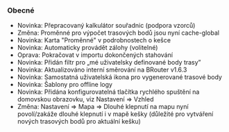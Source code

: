 ### Obecné

- Novinka: Přepracovaný kalkulátor souřadnic (podpora vzorců)
- Změna: Proměnné pro výpočet trasových bodů jsou nyní cache-global
- Novinka: Karta "Proměnné" v podrobnostech o kešce
- Novinka: Automaticky provádět zálohy (volitelné)
- Oprava: Pokračovat v importu dokončených stahování
- Novinka: Přidán filtr pro „mé uživatelsky definované body trasy”
- Novinka: Aktualizováno interní směrování na BRouter v1.6.3
- Novinka: Samostatná uživatelská ikona pro vygenerované trasové body
- Novinka: Šablony pro offline logy
- Novinka: Přidána konfigurovatelná tlačítka rychlého spuštění na domovskou obrazovku, viz Nastavení => Vzhled
- Změna: Nastavení => Mapa => Dlouhé klepnutí na mapu nyní povolí/zakáže dlouhé klepnutí i v mapě kešky (důležité pro vytváření nových trasových bodů pro aktuální kešku)
